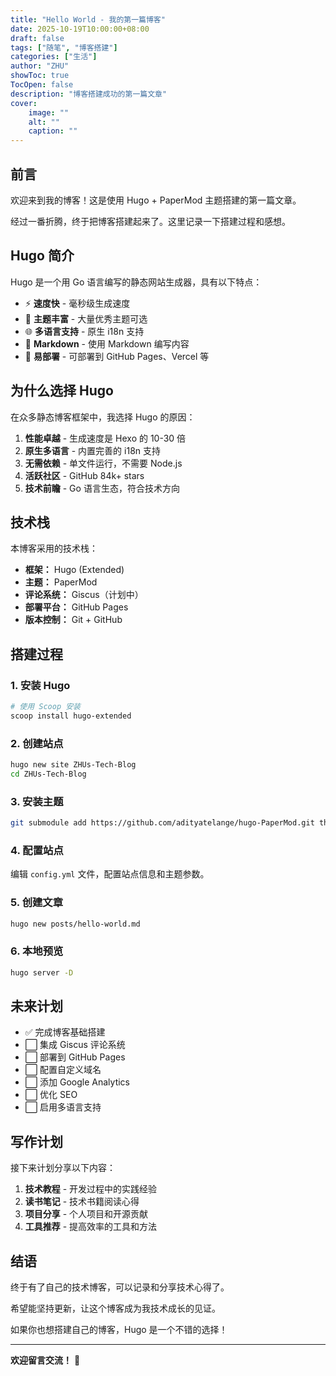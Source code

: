```yaml
---
title: "Hello World - 我的第一篇博客"
date: 2025-10-19T10:00:00+08:00
draft: false
tags: ["随笔", "博客搭建"]
categories: ["生活"]
author: "ZHU"
showToc: true
TocOpen: false
description: "博客搭建成功的第一篇文章"
cover:
    image: ""
    alt: ""
    caption: ""
---
```


## 前言

欢迎来到我的博客！这是使用 Hugo + PaperMod 主题搭建的第一篇文章。

经过一番折腾，终于把博客搭建起来了。这里记录一下搭建过程和感想。

## Hugo 简介

Hugo 是一个用 Go 语言编写的静态网站生成器，具有以下特点：

- ⚡ **速度快** - 毫秒级生成速度
- 🎨 **主题丰富** - 大量优秀主题可选
- 🌐 **多语言支持** - 原生 i18n 支持
- 📝 **Markdown** - 使用 Markdown 编写内容
- 🚀 **易部署** - 可部署到 GitHub Pages、Vercel 等

## 为什么选择 Hugo

在众多静态博客框架中，我选择 Hugo 的原因：

1. **性能卓越** - 生成速度是 Hexo 的 10-30 倍
2. **原生多语言** - 内置完善的 i18n 支持
3. **无需依赖** - 单文件运行，不需要 Node.js
4. **活跃社区** - GitHub 84k+ stars
5. **技术前瞻** - Go 语言生态，符合技术方向

## 技术栈

本博客采用的技术栈：

- **框架：** Hugo (Extended)
- **主题：** PaperMod
- **评论系统：** Giscus（计划中）
- **部署平台：** GitHub Pages
- **版本控制：** Git + GitHub

## 搭建过程

### 1. 安装 Hugo

```bash
# 使用 Scoop 安装
scoop install hugo-extended
```

### 2. 创建站点

```bash
hugo new site ZHUs-Tech-Blog
cd ZHUs-Tech-Blog
```

### 3. 安装主题

```bash
git submodule add https://github.com/adityatelange/hugo-PaperMod.git themes/PaperMod
```

### 4. 配置站点

编辑 `config.yml` 文件，配置站点信息和主题参数。

### 5. 创建文章

```bash
hugo new posts/hello-world.md
```

### 6. 本地预览

```bash
hugo server -D
```

## 未来计划

- ✅ 完成博客基础搭建
- ⬜ 集成 Giscus 评论系统
- ⬜ 部署到 GitHub Pages
- ⬜ 配置自定义域名
- ⬜ 添加 Google Analytics
- ⬜ 优化 SEO
- ⬜ 启用多语言支持

## 写作计划

接下来计划分享以下内容：

1. **技术教程** - 开发过程中的实践经验
2. **读书笔记** - 技术书籍阅读心得
3. **项目分享** - 个人项目和开源贡献
4. **工具推荐** - 提高效率的工具和方法

## 结语

终于有了自己的技术博客，可以记录和分享技术心得了。

希望能坚持更新，让这个博客成为我技术成长的见证。

如果你也想搭建自己的博客，Hugo 是一个不错的选择！

---

**欢迎留言交流！** 📝

